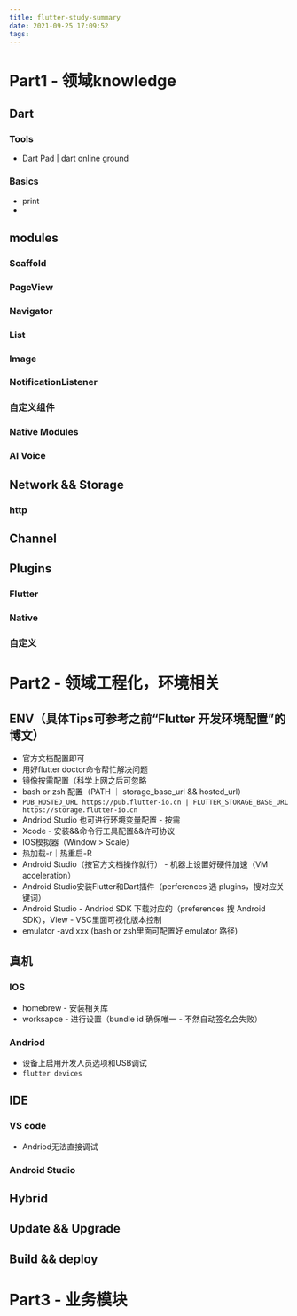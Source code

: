 ```yaml
---
title: flutter-study-summary
date: 2021-09-25 17:09:52
tags:
---
```

# Part1 - 领域knowledge

## Dart
### Tools
- Dart Pad | dart online ground

### Basics
- print 
- 

## modules

### Scaffold

### PageView

### Navigator

### List

### Image


### NotificationListener
### 自定义组件
### Native Modules
### AI Voice

## Network && Storage
### http

## Channel


## Plugins
### Flutter
### Native
### 自定义



# Part2 - 领域工程化，环境相关

## ENV（具体Tips可参考之前“Flutter 开发环境配置”的博文）
- 官方文档配置即可
- 用好flutter doctor命令帮忙解决问题
- 镜像按需配置（科学上网之后可忽略 
- bash or zsh 配置（PATH ｜ storage_base_url && hosted_url）
- ```PUB_HOSTED_URL https://pub.flutter-io.cn | FLUTTER_STORAGE_BASE_URL https://storage.flutter-io.cn```
- Andriod Studio 也可进行环境变量配置 - 按需
- Xcode - 安装&&命令行工具配置&&许可协议
- IOS模拟器（Window > Scale）
- 热加载-r｜热重启-R
- Android Studio（按官方文档操作就行） - 机器上设置好硬件加速（VM acceleration）
- Android Studio安装Flutter和Dart插件（perferences 选 plugins，搜对应关键词）
- Android Studio - Andriod SDK 下载对应的（preferences 搜 Android SDK），View - VSC里面可视化版本控制
- emulator -avd xxx (bash or zsh里面可配置好 emulator 路径)

## 真机
### IOS 
- homebrew - 安装相关库
- worksapce - 进行设置（bundle id 确保唯一 - 不然自动签名会失败）
### Andriod
- 设备上启用开发人员选项和USB调试
- ```flutter devices```

## IDE
### VS code
- Andriod无法直接调试
### Android Studio

## Hybrid


## Update && Upgrade



## Build && deploy

# Part3 - 业务模块
### 
